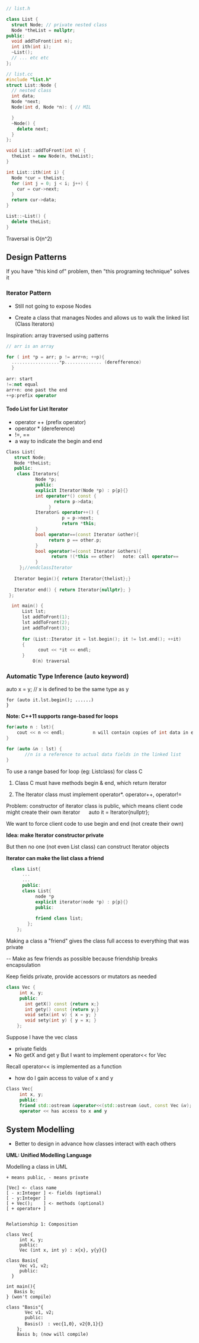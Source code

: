 ```c++
// list.h

class List {
  struct Node; // private nested class
  Node *theList = nullptr;
public:
  void addToFront(int n);
  int ith(int i);
  ~List();
  // ... etc etc
};

// list.cc
#include "list.h"
struct List::Node {
  // nested class
  int data;
  Node *next;
  Node(int d, Node *n): { // MIL

  }
  ~Node() {
    delete next;
  }
};

void List::addToFront(int n) {
  theList = new Node(n, theList);
}

int List::ith(int i) {
  Node *cur = theList;
  for (int j = 0; j < i; j++) {
    cur = cur->next;
  }
  return cur->data;
}

List::~List() {
  delete theList;
}
```

Traversal is O(n^2)

## Design Patterns

If you have "this kind of" problem, then "this programing technique" solves it

### Iterator Pattern

- Still not going to expose Nodes

- Create a class that manages Nodes and allows us to walk the linked list (Class Iterators)

Inspiration: array traversed using patterns

```c++
// arr is an array

for ( int *p = arr; p != arr+n; ++p){        
  ..................*p.............. (derefference)
  }
  
arr: start 
!=:not equal  
arr+n: one past the end  
++p:prefix operator
```

#### Todo List for List Iterator

- operator ++ (prefix operator)
- operator * (dereference)
- !=, ==
- a way to indicate the begin and end

```c++
Class List{
   struct Node;
   Node *theList;
   public:
    class Iterators{
           Node *p;
           public:
           explicit Iterator(Node *p) : p{p}{}
           int operator*() const {
                  return p->data;
                }
           Iterator& operator++() {
                     p = p->next;
                     return *this;
           }
           bool operator==(const Iterator &other){
                return p == other.p;
           }
           bool operator!=(const Iterator &others){
                 return !(*this == other)   note: call operator==
           }
     };//endclassIterator
     
   Iterator begin(){ return Iterator{thelist};}
     
   Iterator end() { return Iterator{nullptr}; }
 };
```

```c++
  int main() {
      List lst;
      lst addToFront(1);
      lst addToFront(2);
      int addToFront(3);
      
      for (List::Iterator it = lst.begin(); it != lst.end(); ++it)
      {
            cout << *it << endl;
      }
          O(n) traversal
```

### Automatic Type Inference (auto keyword)

auto x = y; // x is defined to be the same type as y

```
for (auto it.lst.begin(); ......)
}
```

__Note: C++11 supports range-based for loops__



```c++
for(auto n : lst){
    cout << n << endl;　         n will contain copies of int data in each iterration
}

for (auto &n : lst) {
       //n is a reference to actual data fields in the linked list
}
```

To use a range based for loop (eg: Listclass) for class C

1. Class C must have methods begin & end, which return iterator

2. The Iterator class must implement operator*. operator++, operator!=


Problem: constructor of iterator class is public, which means client code might create their own iterator
      auto it = Iterator{nullptr};
      
We want to force client code to use begin and end (not create their own)

__Idea: make Iterator constructor private__

But then no one (not even List class) can construct Iterator objects

__Iterator can make the list class a friend__

```c++
  class List{
      ...
      ...
      public:
      class List{
           node *p
           explicit iterator(node *p) : p{p}{}
           public:
           
           friend class list;
        };
    };
```

Making a class a "friend" gives the class full access to everything that was private

-- Make as few friends as possible because friendship breaks encapsulation

Keep fields private, provide accessors or mutators as needed

```c++
class Vec {
     int x, y;
     public:
       int getX() const {return x;}
       int gety() const {return y;}
       void setx(int v) { x = y; }
       void sety(int y) { y = x; }
    };
```

Suppose I have the vec class 
  - private fields
  - No getX and get y
But I want to implement operator<< for Vec

Recall operator<< is implemented as a function
  - how do I gain access to value of x and y
      
```c++
Class Vec{
     int x, y;
     public:
     friend std::ostream &operator<<(std::ostream &out, const Vec &v);
     operator << has access to x and y
```

## System Modelling

- Better to design in advance how classes interact with each others

__UML: Unified Modelling Language__

 Modelling a class in UML  
 
 ```
 + means public, - means private
 
 [Vec] <- class name
 [ - x:Integer ] <- fields (optional)
 [ - y:Integer ]     
 [ + Vec();    ] <- methods (optional)
 [ + operator+ ] 


Relationship 1: Composition

class Vec{
      int x, y;
      public:
      Vec (int x, int y) : x{x}, y{y}{}
      
class Basis{
      Vec v1, v2;
      public:
   }
   
int main(){
    Basis b;
 } (won't compile)
 
 class "Basis"{
        Vec v1, v2;
        public:
        Basis()　: vec{1,0}, v2{0,1}{}
     };
     Basis b; (now will compile)
```

